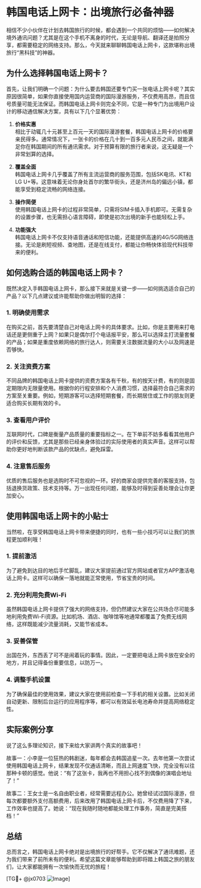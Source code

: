 # 韩国电话上网卡：出境旅行必备神器

相信不少小伙伴在计划去韩国旅行的时候，都会遇到一个共同的烦恼——如何解决境外通讯问题？尤其是在这个手机不离身的时代，无论是导航、翻译还是拍照分享，都需要稳定的网络支持。那么，今天就来聊聊韩国电话上网卡，这款堪称出境旅行“黑科技”的神器。

## 为什么选择韩国电话上网卡？

首先，让我们明确一个问题：为什么要去韩国还要专门买一张电话上网卡呢？其实原因很简单，如果你直接使用国内运营商的国际漫游服务，不仅费用高昂，而且信号质量可能无法保证。而韩国电话上网卡则完全不同，它是一种专门为出境用户设计的移动通信解决方案，具有以下几个显著优势：

1. **价格实惠**  
   相比于动辄几十元甚至上百元一天的国际漫游套餐，韩国电话上网卡的价格要亲民得多。通常情况下，一张卡的价格在几十到一百多元人民币之间，就能满足你在韩国期间的所有通讯需求。对于预算有限的旅行者来说，这无疑是一个非常划算的选择。

2. **覆盖全面**  
   韩国电话上网卡几乎覆盖了所有主流运营商的服务范围，包括SK电讯、KT和LG U+等。这意味着无论你身处首尔的繁华街头，还是济州岛的偏远小镇，都能享受到稳定流畅的网络连接。

3. **操作简便**  
   使用韩国电话上网卡的过程非常简单，只需将SIM卡插入手机即可。无需复杂的设置步骤，也无需担心语言障碍，即使是初次出境的新手也能轻松上手。

4. **功能强大**  
   韩国电话上网卡不仅支持语音通话和短信功能，还能提供高速的4G/5G网络连接。无论是刷短视频、查地图，还是在线支付，都能让你畅快体验现代科技带来的便利。

## 如何选购合适的韩国电话上网卡？

既然决定入手韩国电话上网卡，那么接下来就是关键一步——如何挑选适合自己的产品？以下几点建议或许能帮助你做出明智的选择：

### 1. 明确使用需求
在购买之前，首先要清楚自己对电话上网卡的具体要求。比如，你是主要用来打电话还是更侧重于上网？如果只是偶尔打个电话报平安，那么可以选择主打流量套餐的产品；如果是重度依赖网络的旅行达人，则需要关注数据流量的大小以及网速是否够快。

### 2. 关注资费方案
不同品牌的韩国电话上网卡提供的资费方案各有千秋，有的按天计费，有的则是固定期限内无限量使用。根据你的行程安排和个人消费习惯，选择最符合自己需求的方案至关重要。例如，短期游客可以选择短期套餐，而长期居住或工作的朋友则更适合购买长期有效的卡。

### 3. 查看用户评价
互联网时代，口碑是衡量产品质量的重要指标之一。在下单前不妨多看看其他用户的评价和反馈，尤其是那些已经亲身体验过的实际使用者的真实声音。这样可以帮助你更好地判断该款产品的优缺点，避免踩雷。

### 4. 注意售后服务
优质的售后服务也是选购时不可忽视的一环。好的商家会提供完善的客服支持，包括退换货政策、技术支持等。万一出现任何问题，能够及时得到妥善处理会让你更加安心。

## 使用韩国电话上网卡的小贴士

当然啦，在享受韩国电话上网卡带来便捷的同时，也有一些小技巧可以让我们的旅程更加顺利哦！

### 1. 提前激活
为了避免到达目的地后手忙脚乱，建议大家提前通过官方网站或者官方APP激活电话上网卡。这样可以确保一落地就能正常使用，节省宝贵的时间。

### 2. 充分利用免费Wi-Fi
虽然韩国电话上网卡提供了强大的网络支持，但仍然建议大家在公共场合尽可能多地利用免费Wi-Fi资源。比如机场、酒店、咖啡馆等地通常都覆盖了免费无线网络，这样既能减少流量消耗，又能节省成本。

### 3. 妥善保管
出国在外，东西丢了可不是闹着玩的事情。因此，一定要把电话上网卡放在安全的地方，并且记得备份重要信息，以防万一。

### 4. 调整手机设置
为了确保最佳的使用效果，建议大家在使用前检查一下手机的相关设置。比如关闭自动更新、限制后台运行的应用程序等，都可以有效延长电池寿命并提高网络稳定性。

## 实际案例分享

说了这么多理论知识，接下来给大家讲两个真实的故事吧！

故事一：小李是一位狂热的韩剧迷，每年都会去韩国追星一次。去年他第一次尝试使用韩国电话上网卡，结果发现不仅通话清晰，而且上网速度飞快，完全没有以往那种卡顿的感觉。他说：“有了这张卡，我再也不用担心找不到偶像的演唱会地址了！”

故事二：王女士是一名自由职业者，经常需要远程办公。她曾经试过国际漫游，但每次都要额外支付高额费用，后来改用了韩国电话上网卡后，不仅费用降了下来，工作效率也提高了。她说：“现在我随时随地都能处理工作事务，简直是完美搭档！”

## 总结

总而言之，韩国电话上网卡绝对是出境旅行的好帮手。它不仅解决了通讯难题，还为我们带来了前所未有的便利。希望这篇文章能够帮助到即将踏上韩国之旅的朋友们，让大家都能拥有一次愉快而无忧的旅程！

[TG💪+ @jx0703 ![Image](https://github.com/user-attachments/assets/dbca1d08-cadb-493c-b0ec-ad6f7a83f270)]